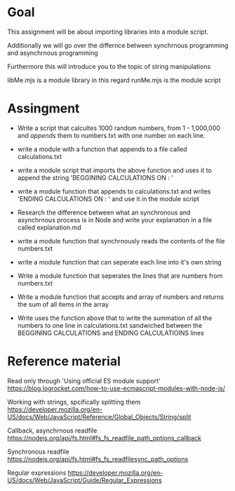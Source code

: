 # Goal

This assignment will be about importing libraries into a module script.

Additionally we will go over the differnce between synchrnous programming and asynchrnous programming

Furthermore this will introduce you to the topic of string manipulations

libMe.mjs is a module library in this regard
runMe.mjs is the module script

# Assingment

- Write a script that calcultes 1000 random numbers, from 1 - 1,000,000 and *appends* them to numbers.txt with one number on each line.

- write a module with a function that appends to a file called calculations.txt

- write a module script that imports the above function and uses it to append the string 'BEGGINING CALCULATIONS ON : <this date and time>'

- write a module function that appends to calculations.txt and writes 'ENDING CALCULATIONS ON : <this date and time>' and use it in the module script

- Research the difference between what an synchronous and asynchrnous process is in Node and write your explanation in a file called explanation.md

- write a module function that synchrnously reads the contents of the file numbers.txt 

- write a module function that can seperate each line into it's own string

- Write a module function that seperates the lines that are numbers from numbers.txt

- Write a module function that accepts and array of numbers and  returns the sum of all items in the array 

- Write uses the function above that to write the summation of all the numbers to one line in calculations.txt sandwiched between the BEGGINING CALCULATIONS and ENDING CALCULATIOINS lines

# Reference material

Read only through 'Using official ES module support' 
https://blog.logrocket.com/how-to-use-ecmascript-modules-with-node-js/

Working with strings, spcifically splitting them
https://developer.mozilla.org/en-US/docs/Web/JavaScript/Reference/Global_Objects/String/split

Callback, asynchrnous readfile
https://nodejs.org/api/fs.html#fs_fs_readfile_path_options_callback

Synchronous readfile
https://nodejs.org/api/fs.html#fs_fs_readfilesync_path_options

Regular expressions
https://developer.mozilla.org/en-US/docs/Web/JavaScript/Guide/Regular_Expressions